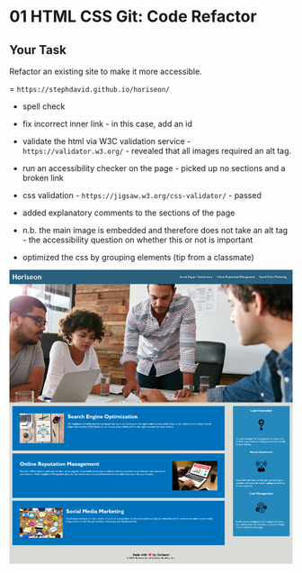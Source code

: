 # 01 HTML CSS Git: Code Refactor

## Your Task

Refactor an existing site to make it more accessible. 

= `https://stephdavid.github.io/horiseon/`

- spell check

- fix incorrect inner link - in this case, add an id

- validate the html via W3C validation service - `https://validator.w3.org/` - revealed that all images required an alt tag.

- run an accessibility checker on the page - picked up no sections and a broken link

- css validation - `https://jigsaw.w3.org/css-validator/` - passed

- added explanatory comments to the sections of the page

- n.b. the main image is embedded and therefore does not take an alt tag - the accessibility question on whether this or not is important
  
- optimized the css by grouping elements (tip from a classmate)

<img src="horiseon.png" alt="horiseon webpage">


